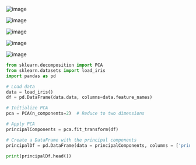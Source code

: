 ![image](https://github.com/user-attachments/assets/372eed1d-3deb-47c2-844d-e0d9f996b0bb)

![image](https://github.com/user-attachments/assets/57bb04cd-e8b2-492f-b76b-76ea5275c5c4)

![image](https://github.com/user-attachments/assets/d620a1ad-75cb-442f-833c-08805a6489b5)

![image](https://github.com/user-attachments/assets/82ce1942-79f3-4891-8e03-00d830a5930e)

![image](https://github.com/user-attachments/assets/0da34c27-9bd0-4ca0-abdb-8617ead906dd)

```python
from sklearn.decomposition import PCA
from sklearn.datasets import load_iris
import pandas as pd

# Load data
data = load_iris()
df = pd.DataFrame(data.data, columns=data.feature_names)

# Initialize PCA
pca = PCA(n_components=2)  # Reduce to two dimensions

# Apply PCA
principalComponents = pca.fit_transform(df)

# Create a DataFrame with the principal components
principalDf = pd.DataFrame(data = principalComponents, columns = ['principal component 1', 'principal component 2'])

print(principalDf.head())
```
